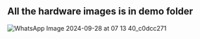 ## All the hardware images is in demo folder

![WhatsApp Image 2024-09-28 at 07 13 40_c0dcc271](https://github.com/user-attachments/assets/d70cf809-8611-4e95-94cd-4d3e914995ad)
